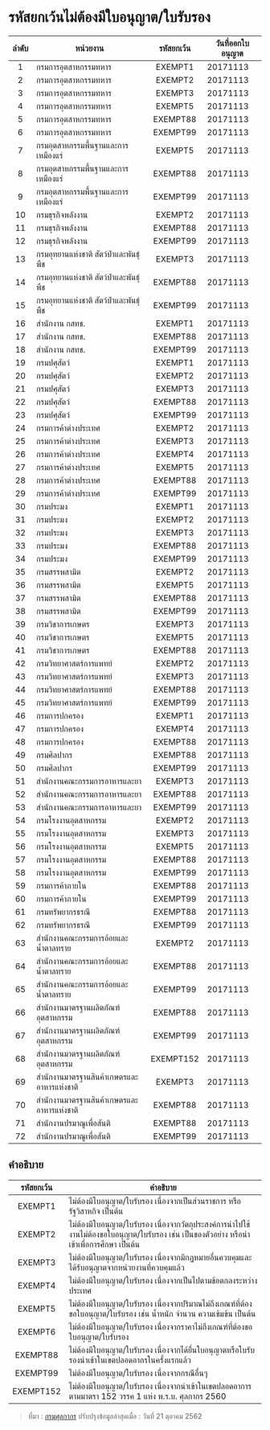 
รหัสยกเว้นไม่ต้องมีใบอนุญาต/ใบรับรอง
==

| ลำดับ |หน่วยงาน | รหัสยกเว้น |วันที่ออกใบอนุญาต |
|:---:|-------------|:----------:|-------------|
| 1 |กรมการอุตสาหกรรมทหาร |EXEMPT1 |20171113 |
| 2 |กรมการอุตสาหกรรมทหาร |EXEMPT2 |20171113 |
| 3 |กรมการอุตสาหกรรมทหาร |EXEMPT3 |20171113 |
| 4 |กรมการอุตสาหกรรมทหาร |EXEMPT5 |20171113 |
| 5 |กรมการอุตสาหกรรมทหาร |EXEMPT88 |20171113 |
| 6 |กรมการอุตสาหกรรมทหาร |EXEMPT99 |20171113 |
| 7 |กรมอุตสาหกรรมพื้นฐานและการเหมืองแร่ |EXEMPT5 |20171113 |
| 8 |กรมอุตสาหกรรมพื้นฐานและการเหมืองแร่ |EXEMPT88 |20171113 |
| 9 |กรมอุตสาหกรรมพื้นฐานและการเหมืองแร่ |EXEMPT99 |20171113 |
| 10 |กรมธุรกิจพลังงาน |EXEMPT2 |20171113 |
| 11 |กรมธุรกิจพลังงาน |EXEMPT88 |20171113 |
| 12 |กรมธุรกิจพลังงาน |EXEMPT99 |20171113 |
| 13 |กรมอุทยานแห่งชาติ สัตว์ป่าและพันธุ์พืช |EXEMPT3 |20171113 |
| 14 |กรมอุทยานแห่งชาติ สัตว์ป่าและพันธุ์พืช |EXEMPT88 |20171113 |
| 15 |กรมอุทยานแห่งชาติ สัตว์ป่าและพันธุ์พืช |EXEMPT99 |20171113 |
| 16 |สำนักงาน กสทช. |EXEMPT1 |20171113 |
| 17 |สำนักงาน กสทช. |EXEMPT88 |20171113 |
| 18 |สำนักงาน กสทช. |EXEMPT99 |20171113 |
| 19 |กรมปศุสัตว์ |EXEMPT1 |20171113 |
| 20 |กรมปศุสัตว์ |EXEMPT2 |20171113 |
| 21 |กรมปศุสัตว์ |EXEMPT3 |20171113 |
| 22 |กรมปศุสัตว์ |EXEMPT88 |20171113 |
| 23 |กรมปศุสัตว์ |EXEMPT99 |20171113 |
| 24 |กรมการค้าต่างประเทศ |EXEMPT2 |20171113 |
| 25 |กรมการค้าต่างประเทศ |EXEMPT3 |20171113 |
| 26 |กรมการค้าต่างประเทศ |EXEMPT4 |20171113 |
| 27 |กรมการค้าต่างประเทศ |EXEMPT5 |20171113 |
| 28 |กรมการค้าต่างประเทศ |EXEMPT88 |20171113 |
| 29 |กรมการค้าต่างประเทศ |EXEMPT99 |20171113 |
| 30 |กรมประมง |EXEMPT1 |20171113 |
| 31 |กรมประมง |EXEMPT2 |20171113 |
| 32 |กรมประมง |EXEMPT3 |20171113 |
| 33 |กรมประมง |EXEMPT88 |20171113 |
| 34 |กรมประมง |EXEMPT99 |20171113 |
| 35 |กรมสรรพสามิต |EXEMPT2 |20171113 |
| 36 |กรมสรรพสามิต |EXEMPT5 |20171113 |
| 37 |กรมสรรพสามิต |EXEMPT88 |20171113 |
| 38 |กรมสรรพสามิต |EXEMPT99 |20171113 |
| 39 |กรมวิชาการเกษตร |EXEMPT3 |20171113 |
| 40 |กรมวิชาการเกษตร |EXEMPT5 |20171113 |
| 41 |กรมวิชาการเกษตร |EXEMPT88 |20171113 |
| 42 |กรมวิทยาศาสตร์การแพทย์ |EXEMPT2 |20171113 |
| 43 |กรมวิทยาศาสตร์การแพทย์ |EXEMPT3 |20171113 |
| 44 |กรมวิทยาศาสตร์การแพทย์ |EXEMPT88 |20171113 |
| 45 |กรมวิทยาศาสตร์การแพทย์ |EXEMPT99 |20171113 |
| 46 |กรมการปกครอง |EXEMPT1 |20171113 |
| 47 |กรมการปกครอง |EXEMPT4 |20171113 |
| 48 |กรมการปกครอง |EXEMPT88 |20171113 |
| 49 |กรมศิลปากร |EXEMPT88 |20171113 |
| 50 |กรมศิลปากร |EXEMPT99 |20171113 |
| 51 |สำนักงานคณะกรรมการอาหารและยา |EXEMPT3 |20171113 |
| 52 |สำนักงานคณะกรรมการอาหารและยา |EXEMPT88 |20171113 |
| 53 |สำนักงานคณะกรรมการอาหารและยา |EXEMPT99 |20171113 |
| 54 |กรมโรงงานอุตสาหกรรม |EXEMPT2 |20171113 |
| 55 |กรมโรงงานอุตสาหกรรม |EXEMPT3 |20171113 |
| 56 |กรมโรงงานอุตสาหกรรม |EXEMPT5 |20171113 |
| 57 |กรมโรงงานอุตสาหกรรม |EXEMPT88 |20171113 |
| 58 |กรมโรงงานอุตสาหกรรม |EXEMPT99 |20171113 |
| 59 |กรมการค้าภายใน |EXEMPT88 |20171113 |
| 60 |กรมการค้าภายใน |EXEMPT99 |20171113 |
| 61 |กรมทรัพยากรธรณี |EXEMPT88 |20171113 |
| 62 |กรมทรัพยากรธรณี |EXEMPT99 |20171113 |
| 63 |สำนักงานคณะกรรมการอ้อยและน้ำตาลทราย |EXEMPT2 |20171113 |
| 64 |สำนักงานคณะกรรมการอ้อยและน้ำตาลทราย |EXEMPT88 |20171113 |
| 65 |สำนักงานคณะกรรมการอ้อยและน้ำตาลทราย |EXEMPT99 |20171113 |
| 66 |สำนักงานมาตรฐานผลิตภัณฑ์อุตสาหกรรม |EXEMPT88 |20171113 |
| 67 |สำนักงานมาตรฐานผลิตภัณฑ์อุตสาหกรรม |EXEMPT99 |20171113 |
| 68 |สำนักงานมาตรฐานผลิตภัณฑ์อุตสาหกรรม |EXEMPT152 |20171113 |
| 69 |สำนักงานมาตรฐานสินค้าเกษตรและอาหารแห่งชาติ |EXEMPT3 |20171113 |
| 70 |สำนักงานมาตรฐานสินค้าเกษตรและอาหารแห่งชาติ |EXEMPT88 |20171113 |
| 71 |สำนักงานปรมาณูเพื่อสันติ |EXEMPT88 |20171113 |
| 72 |สำนักงานปรมาณูเพื่อสันติ |EXEMPT99 |20171113 |


## คำอธิบาย

| รหัสยกเว้น |คำอธิบาย |
|:-------:|----------|
| EXEMPT1 |ไม่ต้องมีใบอนุญาต/ใบรับรอง เนื่องจากเป็นส่วนราชการ หรือรัฐวิสาหกิจ เป็นต้น |
| EXEMPT2 |ไม่ต้องมีใบอนุญาต/ใบรับรอง เนื่องจากวัตถุประสงค์การนำไปใช้งานไม่ต้องขอใบอนุญาต/ใบรับรอง เช่น เป็นของตัวอย่าง หรือนำเข้าเพื่อการศึกษา เป็นต้น |
| EXEMPT3 |ไม่ต้องมีใบอนุญาต/ใบรับรอง เนื่องจากมีกฎหมายอื่นควบคุมและได้รับอนุญาตจากหน่วยงานที่ควบคุมแล้ว |
| EXEMPT4 |ไม่ต้องมีใบอนุญาต/ใบรับรอง เนื่องจากเป็นไปตามข้อตกลงระหว่างประเทศ |
| EXEMPT5 |ไม่ต้องมีใบอนุญาต/ใบรับรอง เนื่องจากปริมาณไม่ถึงเกณฑ์ที่ต้องขอใบอนุญาต/ใบรับรอง เช่น น้ำหนัก จำนวน ความเข้มข้น เป็นต้น |
| EXEMPT6 |ไม่ต้องมีใบอนุญาต/ใบรับรอง เนื่องจากราคาไม่ถึงเกณฑ์ที่ต้องขอใบอนุญาต/ใบรับรอง |
| EXEMPT88 |ไม่ต้องมีใบอนุญาต/ใบรับรอง เนื่องจากได้ยื่นใบอนุญาตหรือใบรับรองนำเข้าในเขตปลอดอากรในครั้งแรกแล้ว |
| EXEMPT99 |ไม่ต้องมีใบอนุญาต/ใบรับรอง เนื่องจากกรณีอื่นๆ |
| EXEMPT152 |ไม่ต้องมีใบอนุญาต/ใบรับรอง เนื่องจากนำเข้าในเขตปลอดอาการตามมาตรา 152 วรรค 1 แห่ง พ.ร.บ. ศุลกากร 2560 |

> ที่มา : [กรมศุลกากร](http://www.customs.go.th/list_multi_tab.php?link=list_xdownload.php&left_menu=nmenu_esevice_160901_01&ini_tab=nmenu_esevice_160901_01&ini_content=permitted_and_certificate_02&order_by=co_last_update_datetime&sort_type=0&&tab=nmenu_esevice_160901_01_160901_02&xleft_menu=nmenu_esevice_160901_01_160901_02)
> ปรับปรุงข้อมูลล่าสุดเมื่อ : วันที่ 21 ตุลาคม 2562
<!--stackedit_data:
eyJoaXN0b3J5IjpbMTgzMjU0Nzg2OSwxMDQxMTQwMDBdfQ==
-->